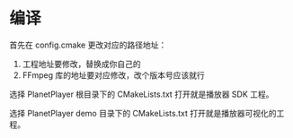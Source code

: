 # 编译

首先在 config.cmake 更改对应的路径地址：

1. 工程地址要修改，替换成你自己的
2. FFmpeg 库的地址要对应修改，改个版本号应该就行

选择 PlanetPlayer 根目录下的 CMakeLists.txt 打开就是播放器 SDK 工程。

选择 PlanetPlayer demo 目录下的 CMakeLists.txt 打开就是播放器可视化的工程。

